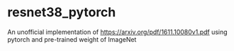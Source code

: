 # resnet38_pytorch
An unofficial implementation of https://arxiv.org/pdf/1611.10080v1.pdf using pytorch and pre-trained weight of ImageNet
